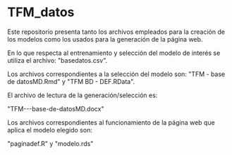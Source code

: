 # TFM_datos
Este repositorio presenta tanto los archivos empleados para la creación de los modelos como los usados para la generación de la página web.


En lo que respecta al entrenamiento y selección del modelo de interés se utiliza el archivo:
  "basedatos.csv".
  
Los archivos correspondientes a la selección del modelo son: 
  "TFM - base de datosMD.Rmd" y "TFM BD - DEF.RData".
  
El archivo de lectura de la generación/selección es:

"TFM---base-de-datosMD.docx"

Los archivos correspondientes al funcionamiento de la página web que aplica el modelo elegido son:

"paginadef.R" y "modelo.rds"

